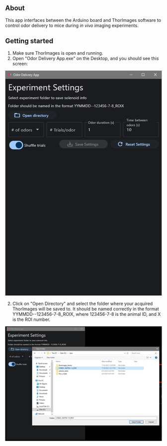 ## About

This app interfaces between the Arduino board and ThorImages software to control odor delivery to mice during *in vivo* imaging experiments.

## Getting started

1. Make sure ThorImages is open and running.
2. Open "Odor Delivery App.exe" on the Desktop, and you should see this screen:

![](https://github.com/janeswh/odor_delivery_app/blob/master/media/01.PNG)

2. Click on "Open Directory" and select the folder where your acquired ThorImages will be saved to. It should be named correctly in the format YYMMDD--123456-7-8_ROIX, where 123456-7-8 is the animal ID, and X is the ROI number.

![](https://github.com/janeswh/odor_delivery_app/blob/master/media/02.PNG)


